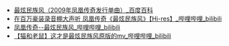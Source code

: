 - [最炫民族风（2009年凤凰传奇发行单曲）_百度百科](https://baike.baidu.com/item/%E6%9C%80%E7%82%AB%E6%B0%91%E6%97%8F%E9%A3%8E/36038)
- [在百万豪装录音棚大声听 凤凰传奇《最炫民族风》【Hi-res】_哔哩哔哩_bilibili](https://www.bilibili.com/video/BV16N41187QJ/)
- [凤凰传奇--最炫民族风_哔哩哔哩_bilibili](https://www.bilibili.com/video/BV1Fs411w7SU/)
- [【猫和老鼠】这才是最炫民族风原版的mv_哔哩哔哩_bilibili](https://www.bilibili.com/video/BV1NP411y71r/)
